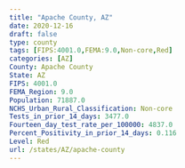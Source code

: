 ```yaml
---
title: "Apache County, AZ"
date: 2020-12-16
draft: false
type: county
tags: [FIPS:4001.0,FEMA:9.0,Non-core,Red]
categories: [AZ]
County: Apache County
State: AZ
FIPS: 4001.0
FEMA_Region: 9.0
Population: 71887.0
NCHS_Urban_Rural_Classification: Non-core
Tests_in_prior_14_days: 3477.0
Fourteen_day_test_rate_per_100000: 4837.0
Percent_Positivity_in_prior_14_days: 0.116
Level: Red
url: /states/AZ/apache-county
---
```



